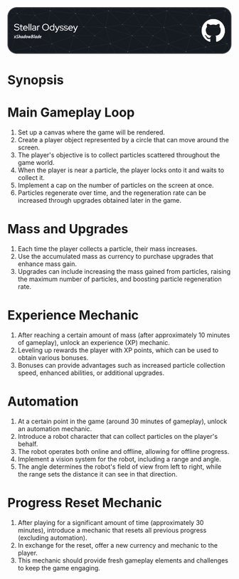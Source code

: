 ![Header](./public/github-header-image.png)

# Synopsis

# Main Gameplay Loop

1. Set up a canvas where the game will be rendered.
2. Create a player object represented by a circle that can move around the screen.
3. The player's objective is to collect particles scattered throughout the game world.
4. When the player is near a particle, the player locks onto it and waits to collect it.
5. Implement a cap on the number of particles on the screen at once.
6. Particles regenerate over time, and the regeneration rate can be increased through upgrades obtained later in the game.

# Mass and Upgrades

1. Each time the player collects a particle, their mass increases.
2. Use the accumulated mass as currency to purchase upgrades that enhance mass gain.
3. Upgrades can include increasing the mass gained from particles, raising the maximum number of particles, and boosting particle regeneration rate.

# Experience Mechanic

1. After reaching a certain amount of mass (after approximately 10 minutes of gameplay), unlock an experience (XP) mechanic.
2. Leveling up rewards the player with XP points, which can be used to obtain various bonuses.
3. Bonuses can provide advantages such as increased particle collection speed, enhanced abilities, or additional upgrades.

# Automation

1. At a certain point in the game (around 30 minutes of gameplay), unlock an automation mechanic.
2. Introduce a robot character that can collect particles on the player's behalf.
3. The robot operates both online and offline, allowing for offline progress.
4. Implement a vision system for the robot, including a range and angle.
5. The angle determines the robot's field of view from left to right, while the range sets the distance it can see in that direction.

# Progress Reset Mechanic

1. After playing for a significant amount of time (approximately 30 minutes), introduce a mechanic that resets all previous progress (excluding automation).
2. In exchange for the reset, offer a new currency and mechanic to the player.
3. This mechanic should provide fresh gameplay elements and challenges to keep the game engaging.